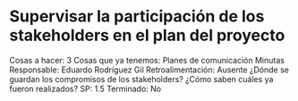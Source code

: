 # Supervisar la participación de los stakeholders en el plan del proyecto

Cosas a hacer: 3
Cosas que ya tenemos: Planes de comunicación
Minutas
Responsable: Eduardo Rodríguez Gil
Retroalimentación: Ausente
¿Dónde se guardan los 
compromisos de los stakeholders?
¿Cómo saben cuáles ya fueron realizados?
SP: 1.5
Terminado: No